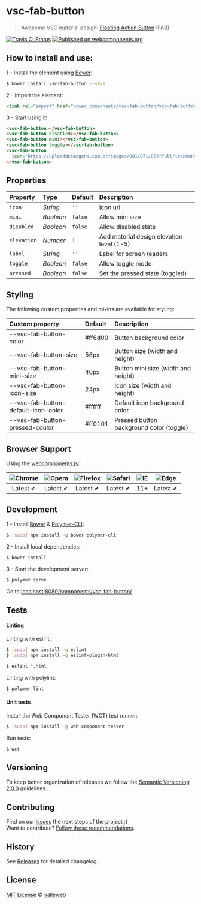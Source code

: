 # vsc-fab-button

> Awesome VSC material design: [Floating Action Button](https://material.io/guidelines/components/buttons-floating-action-button.html) (FAB).

[![Travis CI Status](https://travis-ci.org/valleweb/vsc-fab-button.svg?branch=master)](https://travis-ci.org/valleweb/vsc-fab-button)
[![Published on webcomponents.org](https://img.shields.io/badge/webcomponents.org-published-blue.svg)](https://www.webcomponents.org/element/valleweb/vsc-fab-button)

## How to install and use:

1 - Install the element using [Bower](http://bower.io/):

```sh
$ bower install vsc-fab-button --save
```

2 -  Import the element:

```html
<link rel="import" href="bower_components/vsc-fab-button/vsc-fab-button.html">
```

3 - Start using it!

<!--
```
<custom-element-demo>
  <template>
    <link rel="import" href="vsc-fab-button.html">
    <style is="custom-style">
      vsc-fab-button[icon] {
        --vsc-fab-button-color: #ffeb00;
      }
    </style>
    <next-code-block></next-code-block>
  </template>
</custom-element-demo>
```
-->

```html
<vsc-fab-button></vsc-fab-button>
<vsc-fab-button disabled></vsc-fab-button>
<vsc-fab-button mini></vsc-fab-button>
<vsc-fab-button toggle></vsc-fab-button>
<vsc-fab-button
  icon="https://uploaddeimagens.com.br/images/001/071/867/full/iconmonstr-fast-food-3-32.png">
</vsc-fab-button>
```

## Properties

Property    | Type      | Default | Description
:---        |:---       |:---     |:---
`icon`      | *String*  | `''`    | Icon url
`mini`      | *Boolean* | `false` | Allow mini size
`disabled`  | *Boolean* | `false` | Allow disabled state
`elevation` | *Number*  | `1`     | Add material design elevation level (1-5)
`label`     | *String*  | `''`    | Label for screen readers
`toggle`    | *Boolean* | `false` | Allow toggle mode
`pressed`   | *Boolean* | `false` | Set the pressed state (toggled)

## Styling

The following custom properties and mixins are available for styling:

Custom property                     | Default | Description
:---                                |:---     |:---
--vsc-fab-button-color              | #ff6d00 | Button background color
--vsc-fab-button-size               | 56px    | Button size (width and height)
--vsc-fab-button-mini-size          | 40px    | Button mini size (width and height)
--vsc-fab-button-icon-size          | 24px    | Icon size (width and height)
--vsc-fab-button-default-icon-color | #ffffff | Default icon background color
--vsc-fab-button-pressed-coulor     | #ff0101 | Pressed button background color (toggle)

## Browser Support

Using the [webcomponents.js](https://github.com/WebComponents/webcomponentsjs):

 ![Chrome](https://cdnjs.cloudflare.com/ajax/libs/browser-logos/39.2.2/chrome/chrome_48x48.png) | ![Opera](https://cdnjs.cloudflare.com/ajax/libs/browser-logos/39.2.2/opera/opera_48x48.png) | ![Firefox](https://cdnjs.cloudflare.com/ajax/libs/browser-logos/39.2.2/firefox/firefox_48x48.png) | ![Safari](https://cdnjs.cloudflare.com/ajax/libs/browser-logos/39.2.2/safari/safari_48x48.png) |![IE](https://cdnjs.cloudflare.com/ajax/libs/browser-logos/39.2.2/archive/internet-explorer_9-11/internet-explorer_9-11_48x48.png) |  ![Edge](https://cdnjs.cloudflare.com/ajax/libs/browser-logos/39.2.2/edge/edge_48x48.png) |
:---: | :---: | :---: | :---: | :---: | :---: |
Latest ✔ | Latest ✔ | Latest ✔ | Latest ✔ | 11+ | Latest ✔

## Development

1 - Install [Bower](http://bower.io/) & [Polymer-CLI](https://www.polymer-project.org/1.0/docs/tools/polymer-cli):

```sh
$ [sudo] npm install -g bower polymer-cli
```

2 - Install local dependencies:

```sh
$ bower install
```

3 - Start the development server:

```sh
$ polymer serve
```

Go to [localhost:8080/components/vsc-fab-button/](http://localhost:8080/components/vsc-fab-button/)


## Tests

#### Linting

Linting with eslint:

```sh
$ [sudo] npm install -g eslint
$ [sudo] npm install -g eslint-plugin-html

$ eslint *.html
```

Linting with polylint:

```sh
$ polymer lint
```

#### Unit tests

Install the Web Component Tester (WCT) test runner:

```sh
$ [sudo] npm install -g web-component-tester
```

Run tests:

```sh
$ wct
```

## Versioning

To keep better organization of releases we follow the [Semantic Versioning 2.0.0](http://semver.org/) guidelines.

## Contributing

Find on our [issues](https://github.com/valleweb/vsc-fab-button/issues/) the next steps of the project ;)
<br>
Want to contribute? [Follow these recommendations](https://github.com/valleweb/vsc-fab-button/blob/master/CONTRIBUTING.md).

## History

See [Releases](https://github.com/valleweb/vsc-fab-button/releases) for detailed changelog.

## License

[MIT License](https://github.com/valleweb/vsc-fab-button/blob/master/LICENSE.md) © [valleweb](https://github.com/orgs/valleweb/people)
